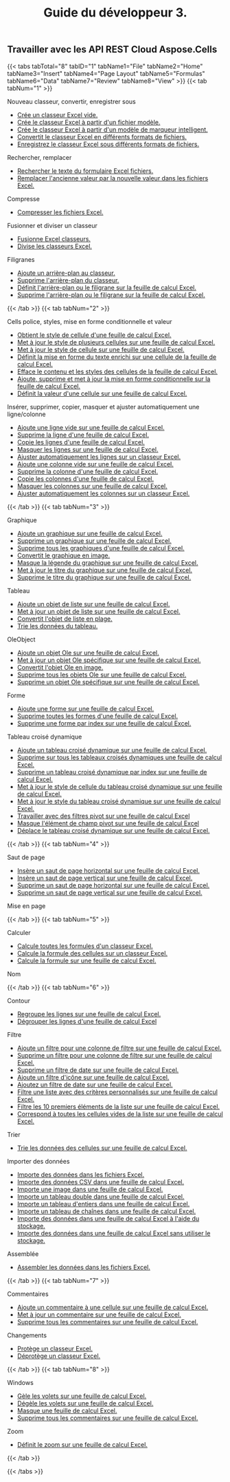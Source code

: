 ﻿---
title: Guide du développeur 3.
second_title: Aspose.Cells Cloud Documen
type: docs
url: /fr/developer-guide-3.0/
aliases: [/developer-guide/v3.0/,/developer-guide-v3.0/]
keywords: How to use Aspose.Cells Cloud REST APIs. Office Excel 2013,  Office Excel 2016,  Office Excel 2019,office Excel 365
description: Ce guide du développeur décrit des scénarios pratiques et des conseils pour vous aider à utiliser des fonctionnalités spécifiques de Aspose.Cells for .NET, à obtenir une certaine apparence de document Excel ou à rendre un cas d'utilisation possible.
weight: 150
kwords: Excel, Office Cloud, REST API, Tableur, PDF, CSV, Json, Markdown, Guide du développeur
---
## Travailler avec les API REST Cloud Aspose.Cells

{{< tabs tabTotal="8" tabID="1" tabName1="File" tabName2="Home" tabName3="Insert" tabName4="Page Layout" tabName5="Formulas" tabName6="Data" tabName7="Review" tabName8="View" >}}
{{< tab tabNum="1" >}}
<div class="row">
    <div class="col-md-6">
        <p>Nouveau classeur, convertir, enregistrer sous</p>
        <ul>
            <li><a href="/cells/fr/create-an-empty-excel-workbook/">Crée un classeur Excel vide.</a></li>
            <li><a href="/cells/fr/create-excel-workbook-from-a-template-file/">Crée le classeur Excel à partir d'un fichier modèle.</a></li>
            <li><a href="/cells/fr/create-excel-workbook-from-a-smartmarker-template/">Crée le classeur Excel à partir d'un modèle de marqueur intelligent.</a></li>
            <li><a href="/cells/fr/convert/">Convertit le classeur Excel en différents formats de fichiers.</a></li>
            <li><a href="/cells/fr/saveas-other-formats/">Enregistrez le classeur Excel sous différents formats de fichiers.</a></li>
        </ul>
        <p>Rechercher, remplacer</p>
        <ul>
            <li><a href="/cells/fr/search/">Rechercher le texte du formulaire Excel fichiers.</a></li>
            <li><a href="/cells/fr/replace/">Remplacer l'ancienne valeur par la nouvelle valeur dans les fichiers Excel.</a></li>
        </ul>
        <p>Compresse</p>
        <ul>
            <li><a href="/cells/fr/compress/">Compresser les fichiers Excel.</a></li>
        </ul>
    </div>
    <div class="col-md-6">
        <p>Fusionner et diviser un classeur</p>
        <ul>
            <li><a href="/cells/fr/merge/">Fusionne Excel classeurs.</a></li>
            <li><a href="/cells/fr/split/">Divise les classeurs Excel.</a></li>
        </ul>
        <p>Filigranes</p>
        <ul>
            <li><a href="/cells/fr/add-background-in-workbook/">Ajoute un arrière-plan au classeur.</a></li>
            <li><a href="/cells/fr/delete-background-in-workbook/">Supprime l'arrière-plan du classeur.</a></li>
            <li><a href="/cells/fr/set-background-or-watermark-for-excel-worksheet/">Définit l'arrière-plan ou le filigrane sur la feuille de calcul Excel.</a></li>
            <li><a href="/cells/fr/delete-background-or-watermark-of-excel-worksheet/">Supprime l'arrière-plan ou le filigrane sur la feuille de calcul Excel.</a></li>
        </ul>
    </div>
</div>
{{< /tab >}}
{{< tab tabNum="2" >}}
<div class="row">
    <div class="col-md-6">
        <p>Cells police, styles, mise en forme conditionnelle et valeur</p>
        <ul>
            <li><a href="/cells/fr/get-cell-style-from-a-worksheet/">Obtient le style de cellule d'une feuille de calcul Excel.</a></li>
            <li><a href="/cells/fr/update-multiple-cells-style/">Met à jour le style de plusieurs cellules sur une feuille de calcul Excel.</a></li>
            <li><a href="/cells/fr/change-cell-style-in-excel-worksheet/">Met à jour le style de cellule sur une feuille de calcul Excel.</a></li>
            <li><a href="/cells/fr/apply-rich-text-formatting-to-a-cell/">Définit la mise en forme du texte enrichi sur une cellule de la feuille de calcul Excel.</a></li>
            <li><a href="/cells/fr/clear-contents-and-styles-of-cells-in-excel-worksheet/">Efface le contenu et les styles des cellules de la feuille de calcul Excel.</a></li>
            <li><a href="/cells/fr/working-with-conditional-formatting/">Ajoute, supprime et met à jour la mise en forme conditionnelle sur la feuille de calcul Excel.</a></li>
            <li><a href="/cells/fr/set-value-of-a-cell-in-a-worksheet/">Définit la valeur d'une cellule sur une feuille de calcul Excel.</a></li>
        </ul>
    </div>
    <div class="col-md-6">
        <p>Insérer, supprimer, copier, masquer et ajuster automatiquement une ligne/colonne</p>
        <ul>
            <li><a href="/cells/fr/add-an-empty-row-in-a-worksheet/">Ajoute une ligne vide sur une feuille de calcul Excel.</a></li>
            <li><a href="/cells/fr/delete-row-from-a-worksheet/">Supprime la ligne d'une feuille de calcul Excel.</a></li>
            <li><a href="/cells/fr/copy-rows-in-excel-worksheet/">Copie les lignes d'une feuille de calcul Excel.</a></li>
            <li><a href="/cells/fr/hide-rows-in-excel-worksheet/">Masquer les lignes sur une feuille de calcul Excel.</a></li>
            <li><a href="/cells/fr/auto-fit-rows-in-excel-workbooks/">Ajuster automatiquement les lignes sur un classeur Excel.</a></li>
            <li><a href="/cells/fr/columns/add/">Ajoute une colonne vide sur une feuille de calcul Excel.</a></li>
            <li><a href="/cells/fr/columns/delete/">Supprime la colonne d'une feuille de calcul Excel.</a></li>
            <li><a href="/cells/fr/columns/copy/">Copie les colonnes d'une feuille de calcul Excel.</a></li>
            <li><a href="/cells/fr/columns/hide/">Masquer les colonnes sur une feuille de calcul Excel.</a></li>
            <li><a href="/cells/fr/columns/autofit/">Ajuster automatiquement les colonnes sur un classeur Excel.</a></li>
        </ul>
    </div>
</div>
{{< /tab >}}
{{< tab tabNum="3" >}}
<div class="row">
    <div class="col-md-6">
        <p>Graphique</p>
        <ul>
            <li><a href="/cells/fr/add-a-chart-in-a-worksheet/">Ajoute un graphique sur une feuille de calcul Excel.</a></li>
            <li><a href="/cells/fr/delete-a-chart-from-a-worksheet/">Supprime un graphique sur une feuille de calcul Excel.</a></li>
            <li><a href="/cells/fr/delete-all-charts-from-a-worksheet/">Supprime tous les graphiques d'une feuille de calcul Excel.</a></li>
            <li><a href="/cells/fr/convert-chart-to-image/">Convertit le graphique en image.</a></li>
            <li><a href="/cells/fr/hide-chart-legend-in-a-worksheet/">Masque la légende du graphique sur une feuille de calcul Excel.</a></li>
            <li><a href="/cells/fr/update-chart-title-in-excel-worksheet/">Met à jour le titre du graphique sur une feuille de calcul Excel.</a></li>
            <li><a href="/cells/fr/delete-chart-title-in-a-worksheet/">Supprime le titre du graphique sur une feuille de calcul Excel.</a></li>
        </ul>
        <p>Tableau</p>
        <ul>
            <li><a href="/cells/fr/add-a-list-object-or-table-inside-the-worksheet/">Ajoute un objet de liste sur une feuille de calcul Excel.</a></li>
            <li><a href="/cells/fr/update-a-list-object-or-table-inside-the-worksheet/">Met à jour un objet de liste sur une feuille de calcul Excel.</a></li>
            <li><a href="/cells/fr/convert-list-object-or-table-to-range/">Convertit l'objet de liste en plage.</a></li>
            <li><a href="/cells/fr/sort-table-data/">Trie les données du tableau.</a></li>
        </ul>
        <p>OleObject</p>
        <ul>
            <li><a href="/cells/fr/add-oleobject-to-excel-worksheet/">Ajoute un objet Ole sur une feuille de calcul Excel.</a></li>
            <li><a href="/cells/fr/update-a-specific-oleobject-from-excel-worksheet/">Met à jour un objet Ole spécifique sur une feuille de calcul Excel.</a></li>
            <li><a href="/cells/fr/convert-oleobject-to-image/">Convertit l'objet Ole en image.</a></li>
            <li><a href="/cells/fr/delete-all-oleobjects-from-excel-worksheet/">Supprime tous les objets Ole sur une feuille de calcul Excel.</a></li>
            <li><a href="/cells/fr/delete-a-specific-oleobject-from-excel-worksheet/">Supprime un objet Ole spécifique sur une feuille de calcul Excel.</a></li>
        </ul>
    </div>
    <div class="col-md-6">
        <p>Forme</p>
        <ul>
            <li><a href="/cells/fr/add-a-shape-inside-the-worksheet/">Ajoute une forme sur une feuille de calcul Excel.</a></li>
            <li><a href="/cells/fr/delete-all-shapes-inside-the-worksheet/">Supprime toutes les formes d'une feuille de calcul Excel.</a></li>
            <li><a href="/cells/fr/delete-a-shape-by-index-inside-the-worksheet/">Supprime une forme par index sur une feuille de calcul Excel.</a></li>
        </ul>
        <p>Tableau croisé dynamique</p>
        <ul>
            <li><a href="/cells/fr/add-a-pivot-table-in-a-worksheet/">Ajoute un tableau croisé dynamique sur une feuille de calcul Excel.</a></li>
            <li><a href="/cells/fr/delete-worksheet-pivot-tables/">Supprime sur tous les tableaux croisés dynamiques une feuille de calcul Excel.</a></li>
            <li><a href="/cells/fr/delete-worksheet-pivot-table-by-index/">Supprime un tableau croisé dynamique par index sur une feuille de calcul Excel.</a></li>
            <li><a href="/cells/fr/update-cell-style-for-pivot-table/">Met à jour le style de cellule du tableau croisé dynamique sur une feuille de calcul Excel.</a></li>
            <li><a href="/cells/fr/update-style-for-pivot-table/">Met à jour le style du tableau croisé dynamique sur une feuille de calcul Excel.</a></li>
            <li><a href="/cells/fr/working-with-pivot-filters/">Travailler avec des filtres pivot sur une feuille de calcul Excel</a></li>
            <li><a href="/cells/fr/hide-pivot-field-item/">Masque l'élément de champ pivot sur une feuille de calcul Excel</a></li>
            <li><a href="/cells/fr/move-pivot-table/">Déplace le tableau croisé dynamique sur une feuille de calcul Excel.</a></li>
        </ul>
    </div>
</div>
{{< /tab >}}
{{< tab tabNum="4" >}}
<div class="row">
    <div class="col-md-6">
        <p>Saut de page</p>
        <ul>
            <li><a href="/cells/fr/insert-horizontal-page-break-inside-worksheet/">Insère un saut de page horizontal sur une feuille de calcul Excel.</a></li>
            <li><a href="/cells/fr/insert-vertical-page-break-inside-worksheet/">Insère un saut de page vertical sur une feuille de calcul Excel.</a></li>
            <li><a href="/cells/fr/delete-horizontal-page-break-inside-worksheet/">Supprime un saut de page horizontal sur une feuille de calcul Excel.</a></li>
            <li><a href="/cells/fr/delete-vertical-page-break-inside-worksheet/">Supprime un saut de page vertical sur une feuille de calcul Excel.</a></li>
        </ul>
    </div>
    <div class="col-md-6">
        <p>Mise en page</p>
        <ul>
        </ul>
    </div>
</div>
{{< /tab >}}
{{< tab tabNum="5" >}}
<div class="row">
    <div class="col-md-6">
        <p>Calculer</p>
        <ul>
            <li><a href="/cells/fr/calculate-all-formulas-in-a-workbook/">Calcule toutes les formules d'un classeur Excel.</a></li>
            <li><a href="/cells/fr/calculate-cells-formula/">Calcule la formule des cellules sur un classeur Excel.</a></li>
            <li><a href="/cells/fr/calculate-formula-in-a-worksheet/">Calcule la formule sur une feuille de calcul Excel.</a></li>
        </ul>
    </div>
    <div class="col-md-6">
        <p>Nom</p>
        <ul>
        </ul>
    </div>
</div>
{{< /tab >}}
{{< tab tabNum="6" >}}
<div class="row">
    <div class="col-md-6">
        <p>Contour</p>
        <ul>
            <li><a href="/cells/fr/group-rows-in-excel-worksheet/">Regroupe les lignes sur une feuille de calcul Excel.</a></li>
            <li><a href="/cells/fr/ungroup-rows-in-excel-worksheet/">Dégrouper les lignes d'une feuille de calcul Excel</a></li>
        </ul>
        <p>Filtre</p>
        <ul>
            <li><a href="/cells/fr/add-a-filter-for-a-filter-column/">Ajoute un filtre pour une colonne de filtre sur une feuille de calcul Excel.</a></li>
            <li><a href="/cells/fr/delete-a-filter-for-a-filter-column/">Supprime un filtre pour une colonne de filtre sur une feuille de calcul Excel.</a></li>
            <li><a href="/cells/fr/remove-a-date-filter/">Supprime un filtre de date sur une feuille de calcul Excel.</a></li>
            <li><a href="/cells/fr/add-an-icon-filter/">Ajoute un filtre d'icône sur une feuille de calcul Excel.</a></li>
            <li><a href="/cells/fr/add-date-filter-in-a-worksheet/">Ajoutez un filtre de date sur une feuille de calcul Excel.</a></li>
            <li><a href="/cells/fr/filter-data-by-using-an-autofilter/">Filtre une liste avec des critères personnalisés sur une feuille de calcul Excel.</a></li>
            <li><a href="/cells/fr/filter-the-top-10-items-in-the-list/">Filtre les 10 premiers éléments de la liste sur une feuille de calcul Excel.</a></li>
            <li><a href="/cells/fr/match-all-blank-cells-in-the-list/">Correspond à toutes les cellules vides de la liste sur une feuille de calcul Excel.</a></li>
        </ul>
            <p>Trier</p>
        <ul>
            <li><a href="/cells/fr/sort-worksheet-data/">Trie les données des cellules sur une feuille de calcul Excel.</a></li>
        </ul>
    </div>
    <div class="col-md-6">
        <p>Importer des données</p>
        <ul>
            <li><a href="/cells/fr/import/">Importe des données dans les fichiers Excel.</a></li>
            <li><a href="/cells/fr/import-csv-data-into-worksheet/">Importe des données CSV dans une feuille de calcul Excel.</a></li>
            <li><a href="/cells/fr/import/picture/">Importe une image dans une feuille de calcul Excel.</a></li>
            <li><a href="/cells/fr/import/double-array/">Importe un tableau double dans une feuille de calcul Excel.</a></li>
            <li><a href="/cells/fr/import/integer-array/">Importe un tableau d'entiers dans une feuille de calcul Excel.</a></li>
            <li><a href="/cells/fr/import/string-array/">Importe un tableau de chaînes dans une feuille de calcul Excel.</a></li>
            <li><a href="/cells/fr/import/with-using-storage/">Importe des données dans une feuille de calcul Excel à l'aide du stockage.</a></li>
            <li><a href="/cells/fr/import/without-using-storage/">Importe des données dans une feuille de calcul Excel sans utiliser le stockage.</a></li>
        </ul>
        <p>Assemblée</p>
        <ul>
            <li><a href="/cells/fr/assembly/">Assembler les données dans les fichiers Excel.</a></li>
        </ul>
    </div>
</div>
{{< /tab >}}
{{< tab tabNum="7" >}}
<div class="row">
    <div class="col-md-6">
        <p>Commentaires</p>
        <ul>
            <li><a href="/cells/fr/add-a-comment-to-a-cell-in-a-worksheet/">Ajoute un commentaire à une cellule sur une feuille de calcul Excel.</a></li>
            <li><a href="/cells/fr/update-a-comment-in-excel-workbook/">Met à jour un commentaire sur une feuille de calcul Excel.</a></li>
            <li><a href="/cells/fr/delete-all-comments-in-a-worksheet/">Supprime tous les commentaires sur une feuille de calcul Excel.</a></li>
        </ul>
    </div>
    <div class="col-md-6">
        <p>Changements</p>
        <ul>
            <li><a href="/cells/fr/protect-excel-workbooks/">Protège un classeur Excel.</a></li>
            <li><a href="/cells/fr/unprotect-excel-workbooks/">Déprotège un classeur Excel.</a></li>
        </ul>
    </div>
</div>
{{< /tab >}}
{{< tab tabNum="8" >}}
<div class="row">
    <div class="col-md-6">
        <p>Windows</p>
        <ul>
            <li><a href="/cells/fr/freeze-panes-in-excel-worksheet/">Gèle les volets sur une feuille de calcul Excel.</a></li>
            <li><a href="/cells/fr/unfreeze-panes-in-excel-worksheet/">Dégèle les volets sur une feuille de calcul Excel.</a></li>
            <li><a href="/cells/fr/hide-excel-worksheets/">Masque une feuille de calcul Excel.</a></li>
            <li><a href="/cells/fr/unhide-excel-worksheets/">Supprime tous les commentaires sur une feuille de calcul Excel.</a></li>
        </ul>
    </div>
    <div class="col-md-6">
        <p>Zoom</p>
        <ul>
            <li><a href="/cells/fr/set-zoom-in-excel-worksheet/">Définit le zoom sur une feuille de calcul Excel.</a></li>
        </ul>
    </div>
</div>
{{< /tab >}}

{{< /tabs >}}
